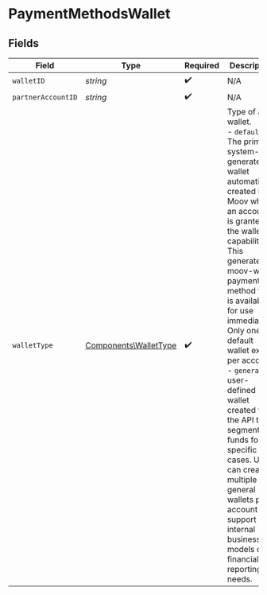 # PaymentMethodsWallet


## Fields

| Field                                                                                                                                                                                                                                                                                                                                                                                                                                                                                                         | Type                                                                                                                                                                                                                                                                                                                                                                                                                                                                                                          | Required                                                                                                                                                                                                                                                                                                                                                                                                                                                                                                      | Description                                                                                                                                                                                                                                                                                                                                                                                                                                                                                                   |
| ------------------------------------------------------------------------------------------------------------------------------------------------------------------------------------------------------------------------------------------------------------------------------------------------------------------------------------------------------------------------------------------------------------------------------------------------------------------------------------------------------------- | ------------------------------------------------------------------------------------------------------------------------------------------------------------------------------------------------------------------------------------------------------------------------------------------------------------------------------------------------------------------------------------------------------------------------------------------------------------------------------------------------------------- | ------------------------------------------------------------------------------------------------------------------------------------------------------------------------------------------------------------------------------------------------------------------------------------------------------------------------------------------------------------------------------------------------------------------------------------------------------------------------------------------------------------- | ------------------------------------------------------------------------------------------------------------------------------------------------------------------------------------------------------------------------------------------------------------------------------------------------------------------------------------------------------------------------------------------------------------------------------------------------------------------------------------------------------------- |
| `walletID`                                                                                                                                                                                                                                                                                                                                                                                                                                                                                                    | *string*                                                                                                                                                                                                                                                                                                                                                                                                                                                                                                      | :heavy_check_mark:                                                                                                                                                                                                                                                                                                                                                                                                                                                                                            | N/A                                                                                                                                                                                                                                                                                                                                                                                                                                                                                                           |
| `partnerAccountID`                                                                                                                                                                                                                                                                                                                                                                                                                                                                                            | *string*                                                                                                                                                                                                                                                                                                                                                                                                                                                                                                      | :heavy_check_mark:                                                                                                                                                                                                                                                                                                                                                                                                                                                                                            | N/A                                                                                                                                                                                                                                                                                                                                                                                                                                                                                                           |
| `walletType`                                                                                                                                                                                                                                                                                                                                                                                                                                                                                                  | [Components\WalletType](../../Models/Components/WalletType.md)                                                                                                                                                                                                                                                                                                                                                                                                                                                | :heavy_check_mark:                                                                                                                                                                                                                                                                                                                                                                                                                                                                                            | Type of a wallet.<br/>  - `default`: The primary system-generated wallet automatically created by Moov when an account is granted the wallet capability. This generates a moov-wallet payment method that is available for use immediately. Only one default wallet exists per account.<br/>  - `general`: A user-defined wallet created via the API to segment funds for specific use cases. Users can create multiple general wallets per account to support internal business models or financial reporting needs. |